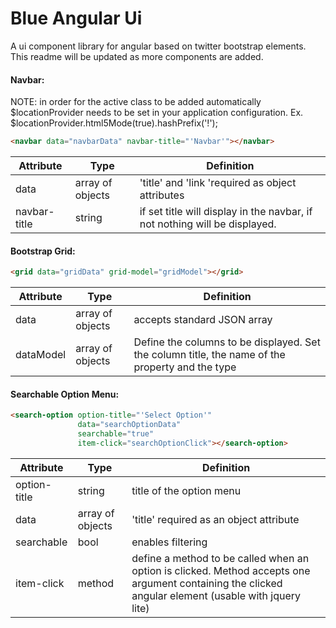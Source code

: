 Blue Angular Ui
=============

A ui component library for angular based on twitter bootstrap elements.
This readme will be updated as more components are added.

#### Navbar:
NOTE: in order for the active class to be added automatically $locationProvider needs to be set in your application configuration.
Ex. $locationProvider.html5Mode(true).hashPrefix('!');

```HTML
<navbar data="navbarData" navbar-title="'Navbar'"></navbar>
```

| Attribute  | Type | Definition
| ------------- | ------------- | ------------- |
| data  | array of objects  | 'title' and 'link 'required as object attributes |
| navbar-title  | string  | if set title will display in the navbar, if not nothing will be displayed. |

#### Bootstrap Grid:

```HTML
<grid data="gridData" grid-model="gridModel"></grid>
```

| Attribute  | Type | Definition
| ------------- | ------------- | ------------- |
| data  | array of objects  | accepts standard JSON array |
| dataModel  | array of objects  | Define the columns to be displayed. Set the column title, the name of the property and the type |

#### Searchable Option Menu:

```HTML
<search-option option-title="'Select Option'"
               data="searchOptionData"
               searchable="true"
               item-click="searchOptionClick"></search-option>
```

| Attribute  | Type | Definition
| ------------- | ------------- | ------------- |
| option-title  | string  | title of the option menu |
| data  | array of objects  | 'title' required as an object attribute |
| searchable  | bool  | enables filtering |
| item-click  | method  | define a method to be called when an option is clicked. Method accepts one argument containing the clicked angular element (usable with jquery lite) |
